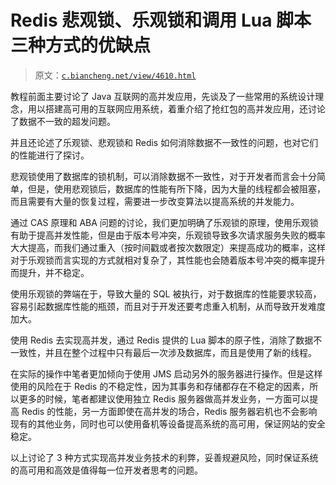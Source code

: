 # Redis 悲观锁、乐观锁和调用 Lua 脚本三种方式的优缺点

> 原文：[`c.biancheng.net/view/4610.html`](http://c.biancheng.net/view/4610.html)

教程前面主要讨论了 Java 互联网的高并发应用，先谈及了一些常用的系统设计理念，用以搭建高可用的互联网应用系统，着重介绍了抢红包的高并发应用，还讨论了数据不一致的超发问题。

并且还论述了乐观锁、悲观锁和 Redis 如何消除数据不一致性的问题，也对它们的性能进行了探讨。

悲观锁使用了数据库的锁机制，可以消除数据不一致性，对于开发者而言会十分简单，但是，使用悲观锁后，数据库的性能有所下降，因为大量的线程都会被阻塞，而且需要有大量的恢复过程，需要进一步改变算法以提高系统的并发能力。

通过 CAS 原理和 ABA 问题的讨论，我们更加明确了乐观锁的原理，使用乐观锁有助于提高并发性能，但是由于版本号冲突，乐观锁导致多次请求服务失败的概率大大提高，而我们通过重入（按时间戳或者按次数限定）来提高成功的概率，这样对于乐观锁而言实现的方式就相对复杂了，其性能也会随着版本号冲突的概率提升而提升，并不稳定。

使用乐观锁的弊端在于，导致大量的 SQL 被执行，对于数据库的性能要求较高，容易引起数据库性能的瓶颈，而且对于开发还要考虑重入机制，从而导致开发难度加大。

使用 Redis 去实现高并发，通过 Redis 提供的 Lua 脚本的原子性，消除了数据不一致性，并且在整个过程中只有最后一次涉及数据库，而且是使用了新的线程。

在实际的操作中笔者更加倾向于使用 JMS 启动另外的服务器进行操作。但是这样使用的风险在于 Redis 的不稳定性，因为其事务和存储都存在不稳定的因素，所以更多的时候，笔者都建议使用独立 Redis 服务器做高并发业务，一方面可以提高 Redis 的性能，另一方面即使在高并发的场合，Redis 服务器宕机也不会影响现有的其他业务，同时也可以使用备机等设备提高系统的高可用，保证网站的安全稳定。

以上讨论了 3 种方式实现高并发业务技术的利弊，妥善规避风险，同时保证系统的高可用和高效是值得每一位开发者思考的问题。